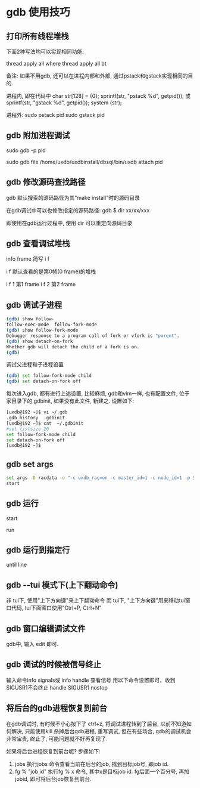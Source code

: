 # gdb 使用技巧

## 打印所有线程堆栈

下面2种写法均可以实现相同功能:

thread apply all where
thread apply all bt

备注: 如果不用gdb, 还可以在进程内部和外部, 通过pstack和gstack实现相同的目的.

进程内, 即在代码中
char str[128] = {0};
sprintf(str, "pstack %d", getpid());  或 sprintf(str, "gstack %d", getpid());
system (str);

进程外:
sudo pstack pid
sudo gstack pid


## gdb 附加进程调试

sudo gdb -p pid

sudo gdb
file /home/uxdb/uxdbinstall/dbsql/bin/uxdb
attach pid


## gdb 修改源码查找路径

gdb 默认搜索的源码路径为其"make install"时的源码目录

在gdb调试中可以也修改指定的源码路径:
gdb $  dir  xx/xx/xxx

即使用在gdb运行过程中, 使用 dir 可以重定向源码目录

## gdb 查看调试堆栈

info frame   简写  i f

i f  默认查看的是第0帧(0 frame)的堆栈

i f 1   第1 frame
i f 2   第2 frame

## gdb 调试子进程

```sh
(gdb) show follow-
follow-exec-mode  follow-fork-mode  
(gdb) show follow-fork-mode 
Debugger response to a program call of fork or vfork is	"parent".
(gdb) show detach-on-fork 
Whether	gdb will detach	the child of a fork is on.
(gdb) 
```

调试父进程和子进程设置
```sh
(gdb) set follow-fork-mode child
(gdb) set detach-on-fork off
```

每次进入gdb, 都有进行上述设置, 比较麻烦, gdb和vim一样, 也有配置文件, 位于家目录下的.gdbinit, 如果没有此文件, 新建之.
设置如下:

```sh
[uxdb@192 ~]$ vi ~/.gdb
.gdb_history  .gdbinit        
[uxdb@192 ~]$ cat  ~/.gdbinit
#set listsize 20
set follow-fork-mode child
set detach-on-fork off
[uxdb@192 ~]$ 
```

## gdb set args 

```sh
set args -D racdata -o "-c uxdb_rac=on -c master_id=1 -c node_id=1 -p 5432" -l logfile start
start
```

## gdb 运行

start

run

## gdb 运行到指定行

until line

## gdb --tui 模式下(上下翻动命令)

非 tui下, 使用"上下方向键"来上下翻动命令
而 tui下, "上下方向键"用来移动tui窗口代码, tui下面窗口使用"Ctrl+P, Ctrl+N"

## gdb 窗口编辑调试文件

gdb中, 输入 edit 即可.

## gdb 调试的时候被信号终止

输入命令info signals或 info handle 查看信号
用以下命令设置即可，收到SIGUSR1不会终止
handle SIGUSR1 nostop



## 将后台的gdb进程恢复到前台

在gdb调试时, 有时候不小心按下了 ctrl+z, 将调试进程转到了后台, 以前不知道如何解决, 只能使用kill 杀掉后台gdb进程, 重写调试, 但在有些场合, gdb的调试机会非常宝贵, 终止了, 可能问题就不好再复现了.

如果将后台进程恢复到前台呢? 步骤如下:

1. jobs      执行jobs 命令查看当前在后台的job, 找到目标job号, 即job id.
2. fg % "job id"   执行fg % x  命令,  其中x是目标job id.  fg后面一个百分号, 再加jobid, 即可将后台job恢复到前台.
